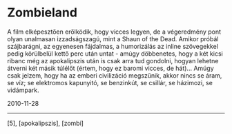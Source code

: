 # Zombieland

A film elképesztően erőlködik, hogy vicces legyen, de a végeredmény pont olyan unalmasan izzadságszagú, mint a Shaun of the Dead. Amikor próbál szájbarágni, az egyenesen fájdalmas, a humorizálás az inline szövegekkel pedig körülbelül kettő perc után untat - amúgy döbbenetes, hogy a két kicsi ribanc még az apokalipszis után is csak arra tud gondolni, hogyan lehetne átverni két másik túlélőt (értem, hogy ez baromi vicces, de hát)... Amúgy csak jelzem, hogy ha az emberi civilizáció megszűnik, akkor nincs se áram, se víz; se elektromos kapunyitó, se benzinkút, se csillár, se házimozi, se vidámpark.

2010-11-28 

----

[5], [apokalipszis], [zombi]